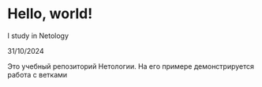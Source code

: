 # Hello, world!

I study in Netology

31/10/2024

Это учебный репозиторий Нетологии. На его примере демонстрируется работа с ветками